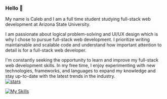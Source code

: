 ### Hello 👋<br>

My name is Caleb and I am a full time student studying full-stack web development at Arizona State University. <br>

I am passionate about logical problem-solving and UI/UX design which is why I chose to pursue full-stack web development. I prioritize writing maintainable and scalable code and understand how important attention to detail is for a full-stack web developer. <br>

I'm constantly seeking the opportunity to learn and improve my full-stack web development skills. In my free time, I enjoy experimenting with new technologies, frameworks, and languages to expand my knowledge and stay up-to-date with the latest trends in the industry. <br>
[![stars](https://custom-icon-badges.demolab.com/github/stars/caleblopez96/custom-icon-badges?logo=star)](https://github.com/caleblopez96/JavaScript101 "stars")


[![My Skills](https://skillicons.dev/icons?i=html,css,js,nodejs,mysql)](https://skillsicons.dev)
